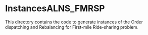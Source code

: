 # InstancesALNS_FMRSP
This directory contains the code to generate instances of the Order dispatching and Rebalancing for First-mile Ride-sharing problem.
